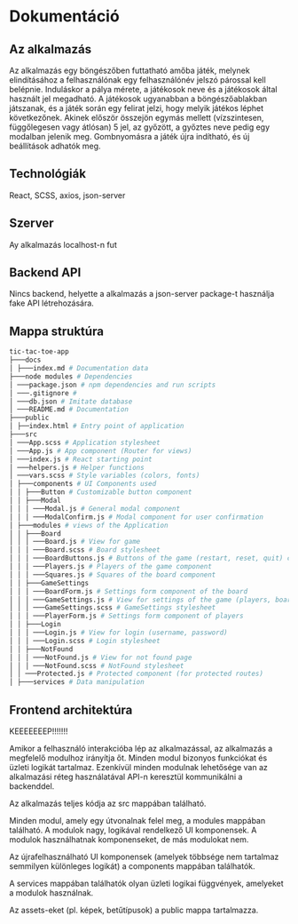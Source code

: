 # Dokumentáció

## Az alkalmazás

Az alkalmazás egy böngészőben futtatható amőba játék, melynek elindításához a felhasználónak egy felhasználónév jelszó párossal
kell belépnie. Induláskor a pálya mérete, a játékosok neve és a játékosok által használt jel megadható. A játékosok ugyanabban a böngészőablakban játszanak, és a játék során egy felirat jelzi, hogy melyik játékos léphet következőnek. Akinek először összejön egymás mellett (vízszintesen, függőlegesen vagy átlósan) 5 jel, az győzött, a győztes neve pedig egy modalban jelenik meg. Gombnyomásra a játék újra indítható, és új beállítások adhatók meg.

## Technológiák

React, SCSS, axios, json-server

## Szerver

Ay alkalmazás localhost-n fut

## Backend API

Nincs backend, helyette a alkalmazás a json-server package-t használja fake API létrehozására.

## Mappa struktúra

```sh
tic-tac-toe-app
├───docs
│ ├───index.md # Documentation data
├───node modules # Dependencies
│ ───package.json # npm dependencies and run scripts
│ ───.gitignore #
│ ───db.json # Imitate database
│ ───README.md # Documentation
├───public
│ ├──index.html # Entry point of application
├───src
│ ───App.scss # Application stylesheet
│ ───App.js # App component (Router for views)
│ ───index.js # React starting point
│ ───helpers.js # Helper functions
│ ───vars.scss # Style variables (colors, fonts)
│ ├───components # UI Components used
│ │ ├───Button # Customizable button component
│ │ ├───Modal
│ │ │ ───Modal.js # General modal component
│ │ │ ───ModalConfirm.js # Modal component for user confirmation
│ ├───modules # views of the Application
│ │ ├───Board
│ │ │ ───Board.js # View for game
│ │ │ ───Board.scss # Board stylesheet
│ │ │ ───BoardButtons.js # Buttons of the game (restart, reset, quit) component
│ │ │ ───Players.js # Players of the game component
│ │ │ ───Squares.js # Squares of the board component
│ │ ├───GameSettings
│ │ │ ───BoardForm.js # Settings form component of the board
│ │ │ ───GameSettings.js # View for settings of the game (players, board)
│ │ │ ───GameSettings.scss # GameSettings stylesheet
│ │ │ ───PlayerForm.js # Settings form component of players
│ │ ├───Login
│ │ │ ───Login.js # View for login (username, password)
│ │ │ ───Login.scss # Login stylesheet
│ │ ├───NotFound
│ │ │ ───NotFound.js # View for not found page
│ │ │ ───NotFound.scss # NotFound stylesheet
│ │ ───Protected.js # Protected component (for protected routes)
│ ├───services # Data manipulation
```

## Frontend architektúra

KEEEEEEEP!!!!!!!

Amikor a felhasználó interakcióba lép az alkalmazással, az alkalmazás a megfelelő modulhoz irányítja őt. Minden modul bizonyos funkciókat és üzleti logikát tartalmaz. Ezenkívül minden modulnak lehetősége van az alkalmazási réteg használatával API-n keresztül kommunikálni a backenddel.

Az alkalmazás teljes kódja az src mappában található.

Minden modul, amely egy útvonalnak felel meg, a modules mappában található. A modulok nagy, logikával rendelkező UI komponensek. A modulok használhatnak komponenseket, de más modulokat nem.

Az újrafelhasználható UI komponensek (amelyek többsége nem tartalmaz semmilyen különleges logikát) a components mappában találhatók.

A services mappában találhatók olyan üzleti logikai függvények, amelyeket a modulok használnak.

Az assets-eket (pl. képek, betűtípusok) a public mappa tartalmazza.
